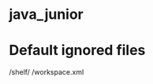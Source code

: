 # java_junior

# Default ignored files
/shelf/
/workspace.xml

<?xml version="1.0" encoding="UTF-8"?>
<project version="4">
  <component name="Encoding">
    <file url="file://$PROJECT_DIR$/src/main/java" charset="UTF-8" />
    <file url="file://$PROJECT_DIR$/src/main/resources" charset="UTF-8" />
  </component>
</project>

<?xml version="1.0" encoding="UTF-8"?>
<project version="4">
  <component name="ExternalStorageConfigurationManager" enabled="true" />
  <component name="MavenProjectsManager">
    <option name="originalFiles">
      <list>
        <option value="$PROJECT_DIR$/pom.xml" />
      </list>
    </option>
  </component>
  <component name="ProjectRootManager" version="2" languageLevel="JDK_20" project-jdk-name="openjdk-21" project-jdk-type="JavaSDK">
    <output url="file://$PROJECT_DIR$/out" />
  </component>
</project>

<?xml version="1.0" encoding="UTF-8"?>
<project version="4">
  <component name="VcsDirectoryMappings">
    <mapping directory="$PROJECT_DIR$/../.." vcs="Git" />
  </component>
</project>
